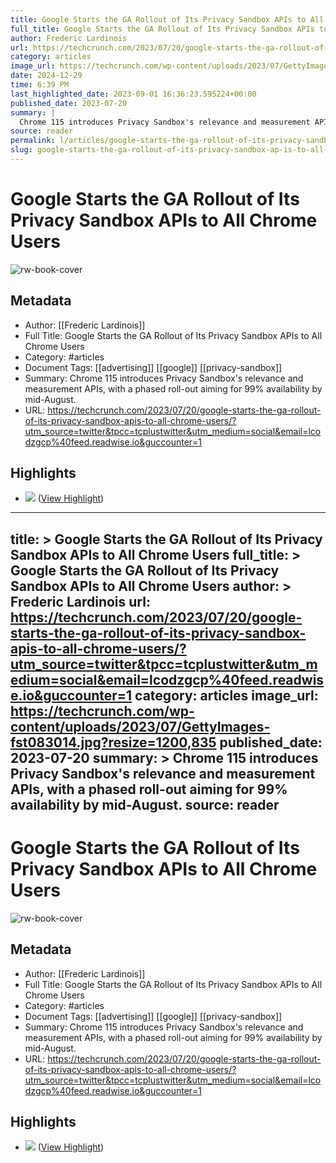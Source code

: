 ```yaml
---
title: Google Starts the GA Rollout of Its Privacy Sandbox APIs to All Chrome Users
full_title: Google Starts the GA Rollout of Its Privacy Sandbox APIs to All Chrome Users
author: Frederic Lardinois
url: https://techcrunch.com/2023/07/20/google-starts-the-ga-rollout-of-its-privacy-sandbox-apis-to-all-chrome-users/?utm_source=twitter&tpcc=tcplustwitter&utm_medium=social&email=lcodzgcp%40feed.readwise.io&guccounter=1
category: articles
image_url: https://techcrunch.com/wp-content/uploads/2023/07/GettyImages-fst083014.jpg?resize=1200,835
date: 2024-12-29
time: 6:39 PM
last_highlighted_date: 2023-09-01 16:36:23.595224+00:00
published_date: 2023-07-20
summary: |
  Chrome 115 introduces Privacy Sandbox's relevance and measurement APIs, with a phased roll-out aiming for 99% availability by mid-August.
source: reader
permalink: l/articles/google-starts-the-ga-rollout-of-its-privacy-sandbox-ap-is-to-all-chrome-users
slug: google-starts-the-ga-rollout-of-its-privacy-sandbox-ap-is-to-all-chrome-users
---
```

# Google Starts the GA Rollout of Its Privacy Sandbox APIs to All Chrome Users

![rw-book-cover](https://techcrunch.com/wp-content/uploads/2023/07/GettyImages-fst083014.jpg?resize=1200,835)

## Metadata
- Author: [[Frederic Lardinois]]
- Full Title: Google Starts the GA Rollout of Its Privacy Sandbox APIs to All Chrome Users
- Category: #articles
- Document Tags: [[advertising]] [[google]] [[privacy-sandbox]] 
- Summary: Chrome 115 introduces Privacy Sandbox's relevance and measurement APIs, with a phased roll-out aiming for 99% availability by mid-August.
- URL: https://techcrunch.com/2023/07/20/google-starts-the-ga-rollout-of-its-privacy-sandbox-apis-to-all-chrome-users/?utm_source=twitter&tpcc=tcplustwitter&utm_medium=social&email=lcodzgcp%40feed.readwise.io&guccounter=1

## Highlights
- ![](https://techcrunch.com/wp-content/uploads/2023/07/GettyImages-fst083014.jpg?w=730&crop=1) ([View Highlight](https://read.readwise.io/read/01h98skh540fea5g8bbbkabjjs))


---
title: >
  Google Starts the GA Rollout of Its Privacy Sandbox APIs to All Chrome Users
full_title: >
  Google Starts the GA Rollout of Its Privacy Sandbox APIs to All Chrome Users
author: >
  Frederic Lardinois
url: https://techcrunch.com/2023/07/20/google-starts-the-ga-rollout-of-its-privacy-sandbox-apis-to-all-chrome-users/?utm_source=twitter&tpcc=tcplustwitter&utm_medium=social&email=lcodzgcp%40feed.readwise.io&guccounter=1
category: articles
image_url: https://techcrunch.com/wp-content/uploads/2023/07/GettyImages-fst083014.jpg?resize=1200,835
published_date: 2023-07-20
summary: >
  Chrome 115 introduces Privacy Sandbox's relevance and measurement APIs, with a phased roll-out aiming for 99% availability by mid-August.
source: reader
---
# Google Starts the GA Rollout of Its Privacy Sandbox APIs to All Chrome Users

![rw-book-cover](https://techcrunch.com/wp-content/uploads/2023/07/GettyImages-fst083014.jpg?resize=1200,835)

## Metadata
- Author: [[Frederic Lardinois]]
- Full Title: Google Starts the GA Rollout of Its Privacy Sandbox APIs to All Chrome Users
- Category: #articles
- Document Tags: [[advertising]] [[google]] [[privacy-sandbox]] 
- Summary: Chrome 115 introduces Privacy Sandbox's relevance and measurement APIs, with a phased roll-out aiming for 99% availability by mid-August.
- URL: https://techcrunch.com/2023/07/20/google-starts-the-ga-rollout-of-its-privacy-sandbox-apis-to-all-chrome-users/?utm_source=twitter&tpcc=tcplustwitter&utm_medium=social&email=lcodzgcp%40feed.readwise.io&guccounter=1

## Highlights
- ![](https://techcrunch.com/wp-content/uploads/2023/07/GettyImages-fst083014.jpg?w=730&crop=1) ([View Highlight](https://read.readwise.io/read/01h98skh540fea5g8bbbkabjjs))


